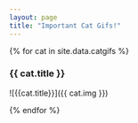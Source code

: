 ```yaml
---
layout: page
title: "Important Cat Gifs!"
---
```


{% for cat in site.data.catgifs %}

### {{ cat.title }}

![{{cat.title}}]({{ cat.img }})

{% endfor %}
